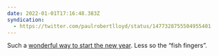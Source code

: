 ```yaml
---
date: 2022-01-01T17:16:48.383Z
syndication:
  - https://twitter.com/paulrobertlloyd/status/1477328755504955401
---
```


Such a [wonderful way to start the new year](https://roobottom.com/diary/2022-01-01-new-years-day-walk/). Less so the “fish fingers”.
